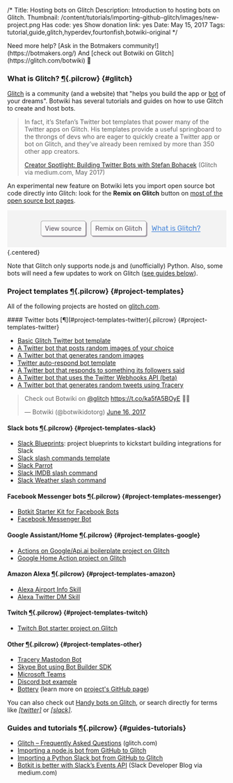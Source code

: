 /*
Title: Hosting bots on Glitch
Description: Introduction to hosting bots on Glitch.
Thumbnail: /content/tutorials/importing-github-glitch/images/new-project.png
Has code: yes
Show donation link: yes
Date: May 15, 2017
Tags: tutorial,guide,glitch,hyperdev,fourtonfish,botwiki-original
*/

<div class="note" markdown="1">
  Need more help? [Ask in the Botmakers community!](https://botmakers.org/) And [check out Botwiki on Glitch](https://glitch.com/botwiki) 🎏
</div>


### What is Glitch? [¶](#glitch){.pilcrow} {#glitch}

[Glitch](https://glitch.com) is a community (and a website) that "helps you build the app or [bot](https://glitch.com/handy-bots) of your dreams". Botwiki has several tutorials and guides on how to use Glitch to create and host bots.

> In fact, it’s Stefan’s Twitter bot templates that power many of the Twitter apps on Glitch. His templates provide a useful springboard to the throngs of devs who are eager to quickly create a Twitter app or bot on Glitch, and they’ve already been remixed by more than 350 other app creators.
>
> [Creator Spotlight: Building Twitter Bots with Stefan Bohacek](https://medium.com/glitch/creator-spotlight-building-twitter-bots-with-stefan-bohacek-4caf436f277) (Glitch via medium.com, May 2017)


An experimental new feature on Botwiki lets you import open source bot code directly into Glitch: look for the **Remix on Glitch** button on [most of the open source bot pages](/tag/opensource).

![Remix on Glitch](/content/tutorials/hosting-bots-glitch/images/remix-on-glitch-v2.png){.centered}

Note that Glitch only supports node.js and (unofficially) Python. Also, some bots will need a few updates to work on Glitch ([see guides below](#guides-tutorials)).


### Project templates [¶](#project-templates){.pilcrow} {#project-templates}

All of the following projects are hosted on [glitch.com](https://glitch.com/).

<div class="row">
  <div class="col-sm-12 col-md-6 no-pad" markdown="1">
#### Twitter bots [¶](#project-templates-twitter){.pilcrow} {#project-templates-twitter}

- [Basic Glitch Twitter bot template](https://glitch.com/edit/#!/twitterbot) 
- [A Twitter bot that posts random images of your choice](https://glitch.com/edit/#!/random-image-twitterbot) 
- [A Twitter bot that generates random images](https://glitch.com/edit/#!/random-image-generator-twitterbot) 
- [Twitter auto-respond bot template](https://glitch.com/edit/#!/twitterbot-autorespond) 
- [A Twitter bot that responds to something its followers said](https://glitch.com/edit/#!/twitterbot-follower-autoreply) 
- [A Twitter bot that uses the Twitter Webhooks API (beta)](https://glitch.com/edit/#!/twitterbot-webhooks) 
- [A Twitter bot that generates random tweets using Tracery](https://glitch.com/edit/#!/tracery-twitter-bot) 
  </div>
  <div class="col-sm-12 col-md-6 centered-text no-pad">
    <blockquote class="twitter-tweet" data-lang="en"><p lang="ht" dir="ltr">Check out Botwiki on <a href="https://twitter.com/glitch">@glitch</a> <a href="https://t.co/ka5fA5BOyE">https://t.co/ka5fA5BOyE</a> 🎉🎏</p>&mdash; Botwiki (@botwikidotorg) <a href="https://twitter.com/botwikidotorg/status/875718704843161600">June 16, 2017</a></blockquote>
  </div>
</div>



#### Slack bots [¶](#project-templates-slack){.pilcrow} {#project-templates-slack}

- [Slack Blueprints](https://glitch.com/slack-blueprints): project blueprints to kickstart building integrations for Slack 
- [Slack slash commands template](https://glitch.com/edit/#!/museum-by-colors) 
- [Slack Parrot](https://glitch.com/edit/#!/slack-parrot) 
- [Slack IMDB slash command](https://glitch.com/edit/#!/slack-imdb) 
- [Slack Weather slash command](https://glitch.com/edit/#!/slack-weather) 

#### Facebook Messenger bots [¶](#project-templates-messenger){.pilcrow} {#project-templates-messenger}

- [Botkit Starter Kit for Facebook Bots](https://glitch.com/edit/#!/botkit-facebook) 
- [Facebook Messenger Bot](https://glitch.com/~messenger-bot) 

#### Google Assistant/Home [¶](#project-templates-google){.pilcrow} {#project-templates-google}

- [Actions on Google/Api.ai boilerplate project on Glitch](https://glitch.com/edit/#!/project/actions-on-google-api-ai-boilerplate) 
- [Google Home Action project on Glitch](https://glitch.com/edit/#!/google-home) 

#### Amazon Alexa [¶](#project-templates-amazon){.pilcrow} {#project-templates-amazon}

- [Alexa Airport Info Skill](https://glitch.com/edit/#!/alexa-skill) 
- [Alexa Twitter DM Skill](https://glitch.com/edit/#!/alexa-twitter-dm-skill)

#### Twitch [¶](#project-templates-twitch){.pilcrow} {#project-templates-twitch}

- [Twitch Bot starter project on Glitch](https://glitch.com/edit/#!/twitch-bot) 

#### Other [¶](#project-templates-other){.pilcrow} {#project-templates-other}

- [Tracery Mastodon Bot](https://glitch.com/~tracery-mastodon-bot)
- [Skype Bot using Bot Builder SDK](https://glitch.com/edit/#!/bot-builder-skype) 
- [Microsoft Teams](https://glitch.com/~botkit-teams)
- [Discord bot example](https://glitch.com/edit/#!/discord-bot-example)
- [Bottery](https://glitch.com/edit/#!/bottery) (learn more on [project's GitHub page](https://github.com/google/bottery))

You can also check out [Handy bots on Glitch](https://glitch.com/handy-bots), or search directly for terms like [*[twitter]*](https://glitch.com/search?q=twitter) or [*[slack]*](https://glitch.com/search?q=slack).


### Guides and tutorials [¶](#guides-tutorials){.pilcrow} {#guides-tutorials}

- [Glitch – Frequently Asked Questions](https://glitch.com/faq) (glitch.com)
- [Importing a node.js bot from GitHub to Glitch](/tutorials/importing-github-glitch/)
- [Importing a Python Slack bot from GitHub to Glitch](/tutorials/importing-github-glitch-slackbot-python/)
- [Botkit is better with Slack’s Events API](https://medium.com/slack-developer-blog/botkit-is-better-with-slacks-events-api-f9a27e051591) (Slack Developer Blog via medium.com)

<script async src="//platform.twitter.com/widgets.js" charset="utf-8"></script>

